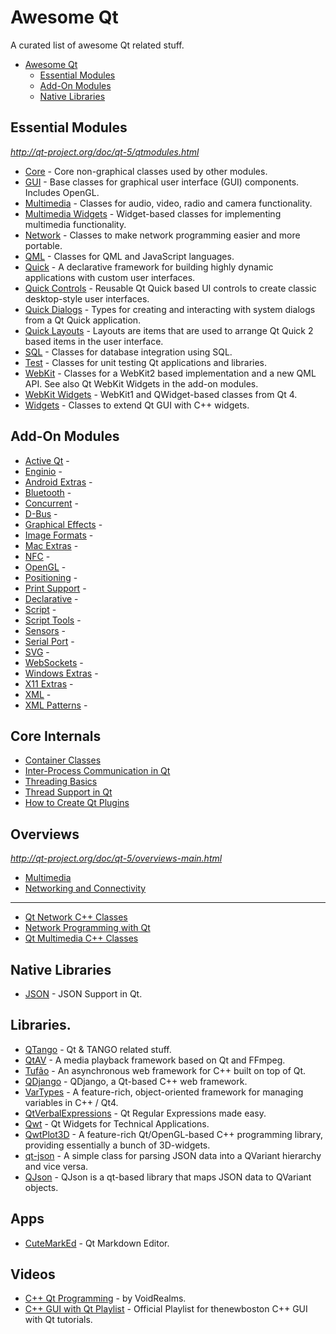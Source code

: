 # Awesome Qt
A curated list of awesome Qt related stuff.

- [Awesome Qt](#awesome-qt)
	- [Essential Modules](#essential-modules)
	- [Add-On Modules](#add-on-modules)
	- [Native Libraries](#native-libraries)

## Essential Modules
*http://qt-project.org/doc/qt-5/qtmodules.html*

* [Core](http://qt-project.org/doc/qt-5/qtcore-index.html) - Core non-graphical classes used by other modules.
* [GUI](http://qt-project.org/doc/qt-5/qtgui-index.html) - Base classes for graphical user interface (GUI) components. Includes OpenGL.
* [Multimedia]() - Classes for audio, video, radio and camera functionality.
* [Multimedia Widgets]() - Widget-based classes for implementing multimedia functionality.
* [Network](http://qt-project.org/doc/qt-5/qtnetwork-index.html) - Classes to make network programming easier and more portable.
* [QML]() - Classes for QML and JavaScript languages.
* [Quick]() - A declarative framework for building highly dynamic applications with custom user interfaces.
* [Quick Controls]() - Reusable Qt Quick based UI controls to create classic desktop-style user interfaces.
* [Quick Dialogs]() - Types for creating and interacting with system dialogs from a Qt Quick application.
* [Quick Layouts]() - Layouts are items that are used to arrange Qt Quick 2 based items in the user interface.
* [SQL]() - Classes for database integration using SQL.
* [Test]() - Classes for unit testing Qt applications and libraries.
* [WebKit]() - Classes for a WebKit2 based implementation and a new QML API. See also Qt WebKit Widgets in the add-on modules.
* [WebKit Widgets]() - WebKit1 and QWidget-based classes from Qt 4.
* [Widgets]() - Classes to extend Qt GUI with C++ widgets.

## Add-On Modules

* [Active Qt]() - 
* [Enginio]() - 
* [Android Extras]() - 
* [Bluetooth]() - 
* [Concurrent]() - 
* [D-Bus]() - 
* [Graphical Effects]() - 
* [Image Formats]() - 
* [Mac Extras]() - 
* [NFC]() - 
* [OpenGL]() - 
* [Positioning]() - 
* [Print Support]() - 
* [Declarative]() - 
* [Script]() - 
* [Script Tools]() - 
* [Sensors]() - 
* [Serial Port]() - 
* [SVG]() - 
* [WebSockets]() - 
* [Windows Extras]() - 
* [X11 Extras]() - 
* [XML]() - 
* [XML Patterns]() - 

## Core Internals

* [Container Classes](http://qt-project.org/doc/qt-5/containers.html)
* [Inter-Process Communication in Qt](http://qt-project.org/doc/qt-5/ipc.html)
* [Threading Basics](http://qt-project.org/doc/qt-5/thread-basics.html)
* [Thread Support in Qt](http://qt-project.org/doc/qt-5/threads.html)
* [How to Create Qt Plugins](http://qt-project.org/doc/qt-5/plugins-howto.html)

## Overviews
*http://qt-project.org/doc/qt-5/overviews-main.html*

* [Multimedia](http://qt-project.org/doc/qt-5/multimediaoverview.html)
* [Networking and Connectivity](http://qt-project.org/doc/qt-5/topics-network-connectivity.html)

---
* [Qt Network C++ Classes](http://qt-project.org/doc/qt-5/qtnetwork-module.html)
* [Network Programming with Qt](http://qt-project.org/doc/qt-5/qtnetwork-programming.html)
* [Qt Multimedia C++ Classes](http://qt-project.org/doc/qt-5/qtmultimedia-module.html)

## Native Libraries

* [JSON](http://qt-project.org/doc/qt-5/json.html) - JSON Support in Qt.

## Libraries.

* [QTango](http://www.tango-controls.org/Documents/gui/qt-tango-related-stuff) - Qt & TANGO related stuff.
* [QtAV](https://github.com/wang-bin/QtAV) - A media playback framework based on Qt and FFmpeg.
* [Tufão](https://github.com/vinipsmaker/tufao) - An asynchronous web framework for C++ built on top of Qt.
* [QDjango](https://github.com/jlaine/qdjango/) - QDjango, a Qt-based C++ web framework.
* [VarTypes](https://code.google.com/p/vartypes/) - A feature-rich, object-oriented framework for managing variables in C++ / Qt4.
* [QtVerbalExpressions](https://github.com/VerbalExpressions/QtVerbalExpressions) - Qt Regular Expressions made easy.
* [Qwt](http://qwt.sourceforge.net/) - Qt Widgets for Technical Applications.
* [QwtPlot3D](http://qwtplot3d.sourceforge.net/) - A feature-rich Qt/OpenGL-based C++ programming library, providing essentially a bunch of 3D-widgets.
* [qt-json](https://github.com/gaudecker/qt-json) - A simple class for parsing JSON data into a QVariant hierarchy and vice versa.
* [QJson](https://github.com/flavio/qjson) - QJson is a qt-based library that maps JSON data to QVariant objects.

## Apps

* [CuteMarkEd](https://github.com/cloose/CuteMarkEd) - Qt Markdown Editor.

## Videos

* [C++ Qt Programming](https://www.youtube.com/playlist?list=PL2D1942A4688E9D63) - by VoidRealms.
* [C++ GUI with Qt Playlist](https://www.youtube.com/playlist?list=PLD0D54219E5F2544D) - Official Playlist for thenewboston C++ GUI with Qt tutorials.
